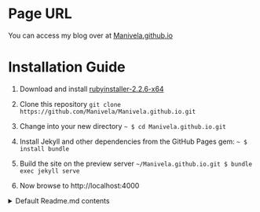 # Page URL
You can access my blog over at [Manivela.github.io](https://manivela.github.io/)

# Installation Guide
1. Download and install [rubyinstaller-2.2.6-x64](https://dl.bintray.com/oneclick/rubyinstaller/rubyinstaller-2.2.6-x64.exe)

2. Clone this repository
`git clone https://github.com/Manivela/Manivela.github.io.git`

3. Change into your new directory
`~ $ cd Manivela.github.io.git`

4. Install Jekyll and other dependencies from the GitHub Pages gem:
`~ $ install bundle `

5. Build the site on the preview server
`~/Manivela.github.io.git $ bundle exec jekyll serve`

6. Now browse to http://localhost:4000
<details>
<summary>Default Readme.md contents</summary>

## Welcome to GitHub Pages

You can use the [editor on GitHub](https://github.com/Manivela/Manivela.github.io/edit/master/README.md) to maintain and preview the content for your website in Markdown files.

Whenever you commit to this repository, GitHub Pages will run [Jekyll](https://jekyllrb.com/) to rebuild the pages in your site, from the content in your Markdown files.

### Markdown

Markdown is a lightweight and easy-to-use syntax for styling your writing. It includes conventions for

```markdown
Syntax highlighted code block

# Header 1
## Header 2
### Header 3

- Bulleted
- List

1. Numbered
2. List

**Bold** and _Italic_ and `Code` text

[Link](url) and ![Image](src)
```

For more details see [GitHub Flavored Markdown](https://guides.github.com/features/mastering-markdown/).

### Jekyll Themes

Your Pages site will use the layout and styles from the Jekyll theme you have selected in your [repository settings](https://github.com/Manivela/Manivela.github.io/settings). The name of this theme is saved in the Jekyll `_config.yml` configuration file.

### Support or Contact

Having trouble with Pages? Check out our [documentation](https://help.github.com/categories/github-pages-basics/) or [contact support](https://github.com/contact) and we’ll help you sort it out.

</details>
